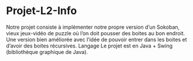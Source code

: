 # Projet-L2-Info
Notre projet consiste à implémenter notre propre version d’un Sokoban, vieux jeux-vidéo de puzzle où l’on doit pousser des boites au bon endroit. Une version bien améliorée avec l’idée de pouvoir entrer dans les boites et d’avoir des boites récursives. Langage Le projet est en Java + Swing (bibliothèque graphique de Java).
